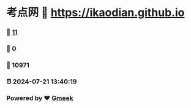 # 考点网 :link: https://ikaodian.github.io 
### :page_facing_up: [11](https://ikaodian.github.io/tag.html) 
### :speech_balloon: 0 
### :hibiscus: 10971 
### :alarm_clock: 2024-07-21 13:40:19 
### Powered by :heart: [Gmeek](https://github.com/Meekdai/Gmeek)
